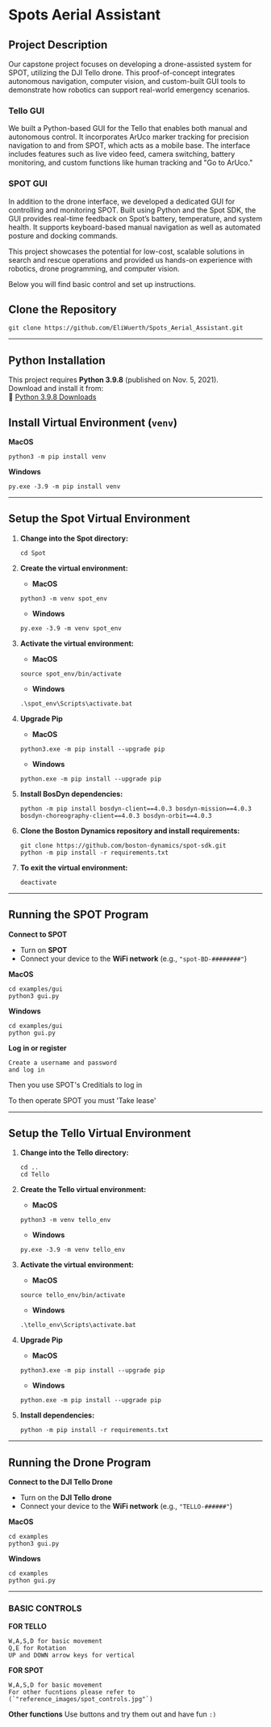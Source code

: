 # Spots Aerial Assistant

## Project Description
Our capstone project focuses on developing a drone-assisted system for SPOT, utilizing the DJI Tello drone. This proof-of-concept integrates autonomous navigation, computer vision, and custom-built GUI tools to demonstrate how robotics can support real-world emergency scenarios.

### Tello GUI
We built a Python-based GUI for the Tello that enables both manual and autonomous control. It incorporates ArUco marker tracking for precision navigation to and from SPOT, which acts as a mobile base. The interface includes features such as live video feed, camera switching, battery monitoring, and custom functions like human tracking and "Go to ArUco."

### SPOT GUI
In addition to the drone interface, we developed a dedicated GUI for controlling and monitoring SPOT. Built using Python and the Spot SDK, the GUI provides real-time feedback on Spot’s battery, temperature, and system health. It supports keyboard-based manual navigation as well as automated posture and docking commands.

This project showcases the potential for low-cost, scalable solutions in search and rescue operations and provided us hands-on experience with robotics, drone programming, and computer vision.

Below you will find basic control and set up instructions.

## Clone the Repository
```
git clone https://github.com/EliWuerth/Spots_Aerial_Assistant.git
```

---

## Python Installation
This project requires **Python 3.9.8** (published on Nov. 5, 2021).  
Download and install it from:  
🔗 [Python 3.9.8 Downloads](https://www.python.org/downloads/)

## Install Virtual Environment (`venv`)
 **MacOS**
```
python3 -m pip install venv
```

 **Windows**
```
py.exe -3.9 -m pip install venv
```

---

## Setup the Spot Virtual Environment

1. **Change into the Spot directory:**
   ```
   cd Spot
   ```

2. **Create the virtual environment:**
   -  **MacOS**  
     ```
     python3 -m venv spot_env
     ```
   -  **Windows**  
     ```
     py.exe -3.9 -m venv spot_env
     ```

3. **Activate the virtual environment:**
   -  **MacOS**  
     ```
     source spot_env/bin/activate
     ```
   -  **Windows**  
     ```
     .\spot_env\Scripts\activate.bat
     ```
4. **Upgrade Pip**
   - **MacOS**
   ```
   python3.exe -m pip install --upgrade pip
   ```
   - **Windows**
   ```
   python.exe -m pip install --upgrade pip
   ```

5. **Install BosDyn dependencies:**
   ```
   python -m pip install bosdyn-client==4.0.3 bosdyn-mission==4.0.3 bosdyn-choreography-client==4.0.3 bosdyn-orbit==4.0.3
   ```

6. **Clone the Boston Dynamics repository and install requirements:**
   ```
   git clone https://github.com/boston-dynamics/spot-sdk.git
   python -m pip install -r requirements.txt
   ```

7. **To exit the virtual environment:**
   ```
   deactivate
   ```
---

## Running the SPOT Program
**Connect to SPOT**  
   - Turn on **SPOT**  
   - Connect your device to the **WiFi network** (e.g., `"spot-BD-########"`)

 **MacOS**
```
cd examples/gui
python3 gui.py
```

 **Windows**
```
cd examples/gui
python gui.py
```
**Log in or register**
```
Create a username and password
and log in
```
Then you use SPOT's Creditials to log in

To then operate SPOT you must 'Take lease'

---

## Setup the Tello Virtual Environment

1. **Change into the Tello directory:**
   ```
   cd ..
   cd Tello
   ```

2. **Create the Tello virtual environment:**
   -  **MacOS**  
     ```
     python3 -m venv tello_env
     ```
   -  **Windows**  
     ```
     py.exe -3.9 -m venv tello_env
     ```

3. **Activate the virtual environment:**
   -  **MacOS**
   ```
   source tello_env/bin/activate
   ```
   -  **Windows**
     ```
     .\tello_env\Scripts\activate.bat
     ```

4. **Upgrade Pip**
   -  **MacOS**
   ```
   python3.exe -m pip install --upgrade pip
   ```
   -  **Windows**
   ```
   python.exe -m pip install --upgrade pip
   ```

5. **Install dependencies:**
   ```
   python -m pip install -r requirements.txt
   ```
---

## Running the Drone Program
 **Connect to the DJI Tello Drone**  
   - Turn on the **DJI Tello drone**  
   - Connect your device to the **WiFi network** (e.g., `"TELLO-######"`)

**MacOS**
```
cd examples
python3 gui.py
```

**Windows**
```
cd examples
python gui.py
```
---

### BASIC CONTROLS

**FOR TELLO**
```
W,A,S,D for basic movement
Q,E for Rotation
UP and DOWN arrow keys for vertical
```
**FOR SPOT**
```
W,A,S,D for basic movement
For other fucntions please refer to (`"reference_images/spot_controls.jpg"`)
```

**Other functions**
Use buttons and try them out and have fun `:)`
